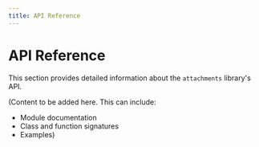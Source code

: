 ```yaml
---
title: API Reference
---
```


# API Reference

This section provides detailed information about the `attachments` library's API.

(Content to be added here. This can include:
- Module documentation
- Class and function signatures
- Examples) 